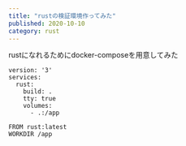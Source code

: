 ```yaml
---
title: "rustの検証環境作ってみた"
published: 2020-10-10
category: rust
---
```


rustになれるためにdocker-composeを用意してみた

```
version: '3'
services:
  rust:
    build: .
    tty: true
    volumes:
      - .:/app
```

```
FROM rust:latest
WORKDIR /app
```